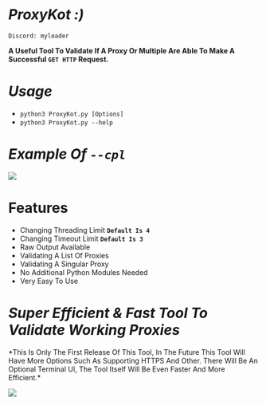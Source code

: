 # *ProxyKot :)*
`Discord: myleader`

**A Useful Tool To Validate If A Proxy Or Multiple Are Able To Make A Successful `GET HTTP` Request.**
# *Usage*
- `python3 ProxyKot.py [Options]`
- `python3 ProxyKot.py --help`
# *Example Of `--cpl`*
![](https://github.com/the-computer-mayor/ProxyKot/blob/main/cpl.gif?raw=true)
# Features
- Changing Threading Limit **`Default Is 4`**
- Changing Timeout Limit **`Default Is 3`**
- Raw Output Available
- Validating A List Of Proxies
- Validating A Singular Proxy
- No Additional Python Modules Needed
- Very Easy To Use 
# *Super Efficient & Fast Tool To Validate Working Proxies*
\*This Is Only The First Release Of This Tool, In The Future This
Tool Will Have More Options Such As Supporting HTTPS And Other.
There Will Be An Optional Terminal UI, The Tool Itself Will Be
Even Faster And More Efficient.\*

![](https://github.com/the-computer-mayor/ProxyKot/blob/main/image.png?raw=true)
